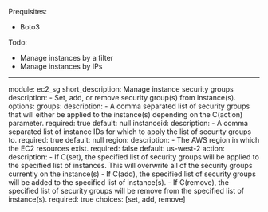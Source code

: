 Prequisites:
 - Boto3

Todo:
 - Manage instances by a filter
 - Manage instances by IPs

---
module: ec2_sg
short_description: Manage instance security groups
description:
	- Set, add, or remove security group(s) from instance(s).
options:
	groups:
		description:
			- A comma separated list of security groups that will either be applied to the instance(s) depending on the C(action) parameter.
		required: true
		default: null
	instanceid:
		description:
			- A comma separated list of instance IDs for which to apply the list of security groups to.
		required: true
		default: null
	region:
		description:
			- The AWS region in which the EC2 resources exist.
		required: false
		default: us-west-2
	action:
		description:
			- If C(set), the specified list of security groups will be applied to the specified list of instances. This will overwrite all of the security groups currently on the instance(s)
			- If C(add), the specified list of security groups will be added to the specified list of instance(s).
			- If C(remove), the specified list of security groups will be remove from the specified list of instance(s).
		required: true
		choices: [set, add, remove]

